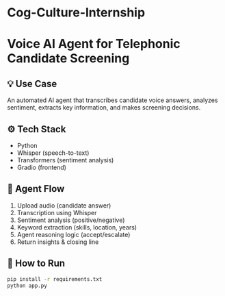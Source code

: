 # Cog-Culture-Internship

# Voice AI Agent for Telephonic Candidate Screening

## 💡 Use Case
An automated AI agent that transcribes candidate voice answers, analyzes sentiment, extracts key information, and makes screening decisions.

## ⚙️ Tech Stack
- Python
- Whisper (speech-to-text)
- Transformers (sentiment analysis)
- Gradio (frontend)

## 💬 Agent Flow
1. Upload audio (candidate answer)
2. Transcription using Whisper
3. Sentiment analysis (positive/negative)
4. Keyword extraction (skills, location, years)
5. Agent reasoning logic (accept/escalate)
6. Return insights & closing line

## 🚀 How to Run
```bash
pip install -r requirements.txt
python app.py
